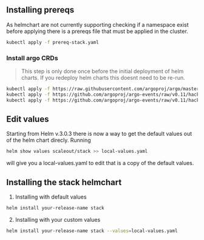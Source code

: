 
## Installing prereqs
As helmchart are not currently supporting checking if a namespace exist before applying there is a prereqs file that must be applied in the cluster.
```bash
kubectl apply -f prereq-stack.yaml
```

### Install argo CRDs
> This step is only done once before the initial deployment of helm charts. If you redeploy helm charts this doesnt need to be re-run.

```bash
kubectl apply -f https://raw.githubusercontent.com/argoproj/argo/master/manifests/base/crds/workflow-crd.yaml
kubectl apply -f https://github.com/argoproj/argo-events/raw/v0.11/hack/k8s/manifests/sensor-crd.yaml
kubectl apply -f https://github.com/argoproj/argo-events/raw/v0.11/hack/k8s/manifests/gateway-crd.yaml
```

## Edit values
Starting from Helm v.3.0.3 there is now a way to get the default values out of the helm chart direcly.
Running
```bash
helm show values scaleout/stack >> local-values.yaml
```
will give you a local-values.yaml to edit that is a copy of the default values.


## Installing the stack helmchart

1. Installing with default values

```bash
helm install your-release-name stack
```

2. Installing with your custom values

```bash
helm install your-release-name stack --values=local-values.yaml
```
